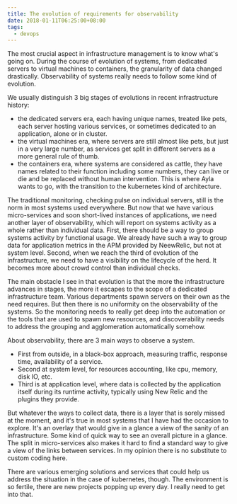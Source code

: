 ```yaml
---
title: The evolution of requirements for observability
date: 2018-01-11T06:25:00+08:00
tags:
  - devops
---
```

The most crucial aspect in infrastructure management is to know what's going on. During the course of evolution of systems, from dedicated servers to virtual machines to containers, the granularity of data changed drastically. Observability of systems really needs to follow some kind of evolution.

We usually distinguish 3 big stages of evolutions in recent infrastructure history:
- the dedicated servers era, each having unique names, treated like pets, each server hosting various services, or sometimes dedicated to an application, alone or in cluster.
- the virtual machines era, where servers are still almost like pets, but just in a very large number, as services get split in different servers as a more general rule of thumb.
- the containers era, where systems are considered as cattle, they have names related to their function including some numbers, they can live or die and be replaced without human intervention. This is where Ayla wants to go, with the transition to the kubernetes kind of architecture.

The traditional monitoring, checking pulse on individual servers, still is the norm in most systems used everywhere. But now that we have various micro-services and soon short-lived instances of applications, we need another layer of observability, which will report on systems activity as a whole rather than individual data. First, there should be a way to group systems activity by functional usage. We already have such a way to group data for application metrics in the APM provided by NeewRelic, but not at system level. Second, when we reach the third of evolution of the infrastructure, we need to have a visibility on the lifecycle of the herd. It becomes more about crowd control than individual checks.

The main obstacle I see in that evolution is that the more the infrastructure advances in stages, the more it escapes to the scope of a dedicated infrastructure team. Various departments spawn servers on their own as the need requires. But then there is no uniformity on the observability of the systems. So the monitoring needs to really get deep into the automation or the tools that are used to spawn new resources, and discoverability needs to address the grouping and agglomeration automatically somehow.

About observability, there are 3 main ways to observe a system. 
- First from outside, in a black-box approach, measuring traffic, response time, availability of a service. 
- Second at system level, for resources accounting, like cpu, memory, disk IO, etc. 
- Third is at application level, where data is collected by the application itself during its runtime activity, typically using New Relic and the plugins they provide.

But whatever the ways to collect data, there is a layer that is sorely missed at the moment, and it's true in most systems that I have had the occasion to explore. It's an overlay that would give in a glance a view of the sanity of an infrastructure. Some kind of quick way to see an overall picture in a glance. The split in micro-services also makes it hard to find a standard way to give a view of the links between services. In my opinion there is no substitute to custom coding here. 

There are various emerging solutions and services that could help us address the situation in the case of kubernetes, though. The environment is so fertile, there are new projects popping up every day. I really need to get into that.

